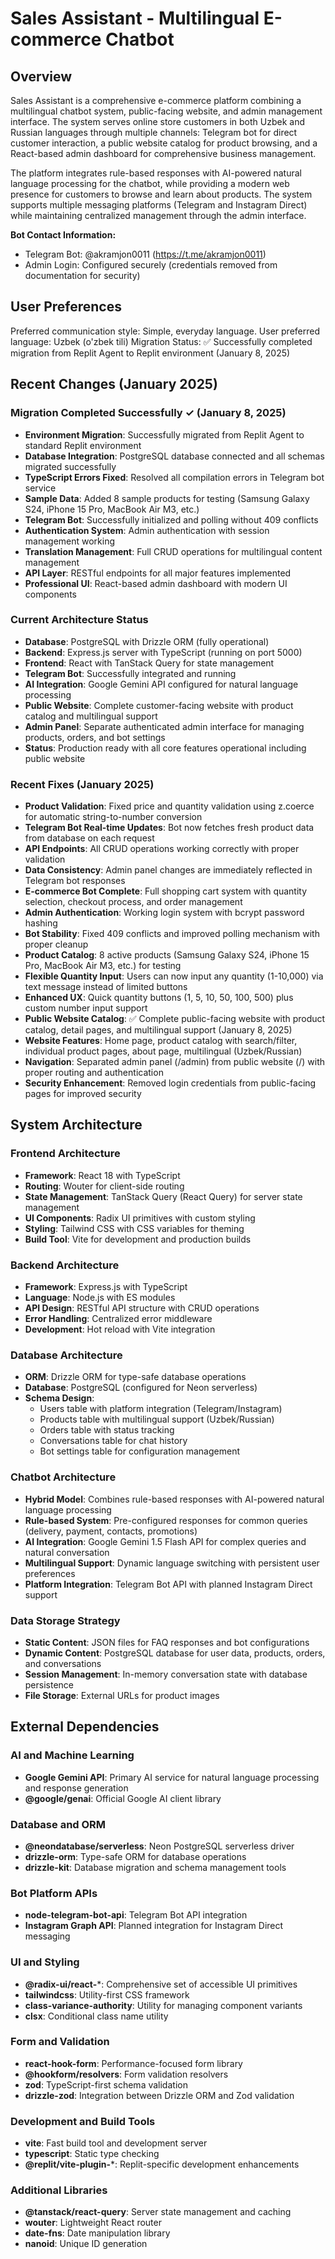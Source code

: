 # Sales Assistant - Multilingual E-commerce Chatbot

## Overview

Sales Assistant is a comprehensive e-commerce platform combining a multilingual chatbot system, public-facing website, and admin management interface. The system serves online store customers in both Uzbek and Russian languages through multiple channels: Telegram bot for direct customer interaction, a public website catalog for product browsing, and a React-based admin dashboard for comprehensive business management.

The platform integrates rule-based responses with AI-powered natural language processing for the chatbot, while providing a modern web presence for customers to browse and learn about products. The system supports multiple messaging platforms (Telegram and Instagram Direct) while maintaining centralized management through the admin interface.

**Bot Contact Information:**
- Telegram Bot: @akramjon0011 (https://t.me/akramjon0011)
- Admin Login: Configured securely (credentials removed from documentation for security)

## User Preferences

Preferred communication style: Simple, everyday language.
User preferred language: Uzbek (o'zbek tili)
Migration Status: ✅ Successfully completed migration from Replit Agent to Replit environment (January 8, 2025)

## Recent Changes (January 2025)

### Migration Completed Successfully ✓ (January 8, 2025)
- **Environment Migration**: Successfully migrated from Replit Agent to standard Replit environment
- **Database Integration**: PostgreSQL database connected and all schemas migrated successfully
- **TypeScript Errors Fixed**: Resolved all compilation errors in Telegram bot service
- **Sample Data**: Added 8 sample products for testing (Samsung Galaxy S24, iPhone 15 Pro, MacBook Air M3, etc.)
- **Telegram Bot**: Successfully initialized and polling without 409 conflicts
- **Authentication System**: Admin authentication with session management working
- **Translation Management**: Full CRUD operations for multilingual content management
- **API Layer**: RESTful endpoints for all major features implemented
- **Professional UI**: React-based admin dashboard with modern UI components

### Current Architecture Status
- **Database**: PostgreSQL with Drizzle ORM (fully operational)
- **Backend**: Express.js server with TypeScript (running on port 5000)
- **Frontend**: React with TanStack Query for state management
- **Telegram Bot**: Successfully integrated and running
- **AI Integration**: Google Gemini API configured for natural language processing
- **Public Website**: Complete customer-facing website with product catalog and multilingual support
- **Admin Panel**: Separate authenticated admin interface for managing products, orders, and bot settings
- **Status**: Production ready with all core features operational including public website

### Recent Fixes (January 2025)
- **Product Validation**: Fixed price and quantity validation using z.coerce for automatic string-to-number conversion
- **Telegram Bot Real-time Updates**: Bot now fetches fresh product data from database on each request
- **API Endpoints**: All CRUD operations working correctly with proper validation
- **Data Consistency**: Admin panel changes are immediately reflected in Telegram bot responses
- **E-commerce Bot Complete**: Full shopping cart system with quantity selection, checkout process, and order management
- **Admin Authentication**: Working login system with bcrypt password hashing
- **Bot Stability**: Fixed 409 conflicts and improved polling mechanism with proper cleanup
- **Product Catalog**: 8 active products (Samsung Galaxy S24, iPhone 15 Pro, MacBook Air M3, etc.) for testing
- **Flexible Quantity Input**: Users can now input any quantity (1-10,000) via text message instead of limited buttons
- **Enhanced UX**: Quick quantity buttons (1, 5, 10, 50, 100, 500) plus custom number input support
- **Public Website Catalog**: ✅ Complete public-facing website with product catalog, detail pages, and multilingual support (January 8, 2025)
- **Website Features**: Home page, product catalog with search/filter, individual product pages, about page, multilingual (Uzbek/Russian)
- **Navigation**: Separated admin panel (/admin) from public website (/) with proper routing and authentication
- **Security Enhancement**: Removed login credentials from public-facing pages for improved security

## System Architecture

### Frontend Architecture
- **Framework**: React 18 with TypeScript
- **Routing**: Wouter for client-side routing
- **State Management**: TanStack Query (React Query) for server state management
- **UI Components**: Radix UI primitives with custom styling
- **Styling**: Tailwind CSS with CSS variables for theming
- **Build Tool**: Vite for development and production builds

### Backend Architecture
- **Framework**: Express.js with TypeScript
- **Language**: Node.js with ES modules
- **API Design**: RESTful API structure with CRUD operations
- **Error Handling**: Centralized error middleware
- **Development**: Hot reload with Vite integration

### Database Architecture
- **ORM**: Drizzle ORM for type-safe database operations
- **Database**: PostgreSQL (configured for Neon serverless)
- **Schema Design**: 
  - Users table with platform integration (Telegram/Instagram)
  - Products table with multilingual support (Uzbek/Russian)
  - Orders table with status tracking
  - Conversations table for chat history
  - Bot settings table for configuration management

### Chatbot Architecture
- **Hybrid Model**: Combines rule-based responses with AI-powered natural language processing
- **Rule-based System**: Pre-configured responses for common queries (delivery, payment, contacts, promotions)
- **AI Integration**: Google Gemini 1.5 Flash API for complex queries and natural conversation
- **Multilingual Support**: Dynamic language switching with persistent user preferences
- **Platform Integration**: Telegram Bot API with planned Instagram Direct support

### Data Storage Strategy
- **Static Content**: JSON files for FAQ responses and bot configurations
- **Dynamic Content**: PostgreSQL database for user data, products, orders, and conversations
- **Session Management**: In-memory conversation state with database persistence
- **File Storage**: External URLs for product images

## External Dependencies

### AI and Machine Learning
- **Google Gemini API**: Primary AI service for natural language processing and response generation
- **@google/genai**: Official Google AI client library

### Database and ORM
- **@neondatabase/serverless**: Neon PostgreSQL serverless driver
- **drizzle-orm**: Type-safe ORM for database operations
- **drizzle-kit**: Database migration and schema management tools

### Bot Platform APIs
- **node-telegram-bot-api**: Telegram Bot API integration
- **Instagram Graph API**: Planned integration for Instagram Direct messaging

### UI and Styling
- **@radix-ui/react-***: Comprehensive set of accessible UI primitives
- **tailwindcss**: Utility-first CSS framework
- **class-variance-authority**: Utility for managing component variants
- **clsx**: Conditional class name utility

### Form and Validation
- **react-hook-form**: Performance-focused form library
- **@hookform/resolvers**: Form validation resolvers
- **zod**: TypeScript-first schema validation
- **drizzle-zod**: Integration between Drizzle ORM and Zod validation

### Development and Build Tools
- **vite**: Fast build tool and development server
- **typescript**: Static type checking
- **@replit/vite-plugin-***: Replit-specific development enhancements

### Additional Libraries
- **@tanstack/react-query**: Server state management and caching
- **wouter**: Lightweight React router
- **date-fns**: Date manipulation library
- **nanoid**: Unique ID generation